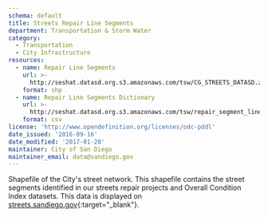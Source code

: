 ```yaml
---
schema: default
title: Streets Repair Line Segments
department: Transportation & Storm Water
category:
  - Transportation
  - City Infrastructure
resources:
  - name: Repair Line Segments
    url: >-
      http://seshat.datasd.org.s3.amazonaws.com/tsw/CG_STREETS_DATASD.zip
    format: shp
  - name: Repair Line Segments Dictionary
    url: >-
      http://seshat.datasd.org.s3.amazonaws.com/tsw/repair_segment_lines_dictionary_datasd.csv
    format: csv
license: 'http://www.opendefinition.org/licenses/odc-pddl'
date_issued: '2016-09-16'
date_modified: '2017-01-20'
maintainer: City of San Diego
maintainer_email: data@sandiego.gov
---
```

Shapefile of the City's street network. This shapefile contains the street
segments identified in our streets repair projects and Overall Condition Index datasets.
This data is displayed on
[streets.sandiego.gov](http://streets.sandiego.gov){:target="_blank"}.



